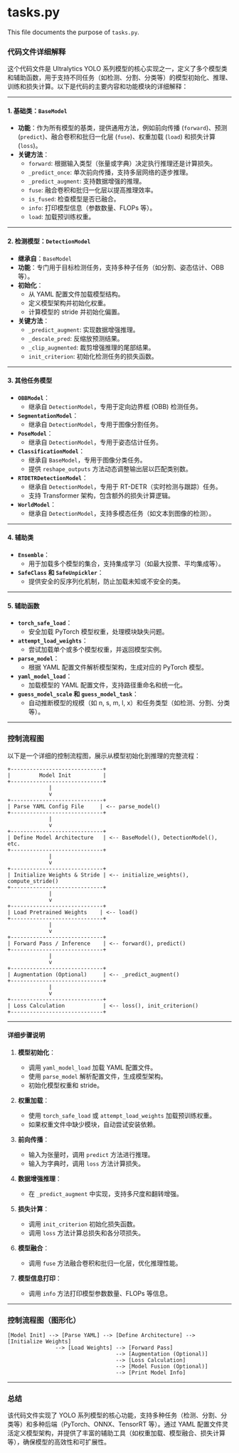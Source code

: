# tasks.py

This file documents the purpose of `tasks.py`.

### 代码文件详细解释

这个代码文件是 Ultralytics YOLO 系列模型的核心实现之一，定义了多个模型类和辅助函数，用于支持不同任务（如检测、分割、分类等）的模型初始化、推理、训练和损失计算。以下是代码的主要内容和功能模块的详细解释：

---

#### **1. 基础类：`BaseModel`**
- **功能**：作为所有模型的基类，提供通用方法，例如前向传播 (`forward`)、预测 (`predict`)、融合卷积和批归一化层 (`fuse`)、权重加载 (`load`) 和损失计算 (`loss`)。
- **关键方法**：
  - `forward`: 根据输入类型（张量或字典）决定执行推理还是计算损失。
  - `_predict_once`: 单次前向传播，支持多层网络的逐步推理。
  - `_predict_augment`: 支持数据增强的推理。
  - `fuse`: 融合卷积和批归一化层以提高推理效率。
  - `is_fused`: 检查模型是否已融合。
  - `info`: 打印模型信息（参数数量、FLOPs 等）。
  - `load`: 加载预训练权重。

---

#### **2. 检测模型：`DetectionModel`**
- **继承自**：`BaseModel`
- **功能**：专门用于目标检测任务，支持多种子任务（如分割、姿态估计、OBB 等）。
- **初始化**：
  - 从 YAML 配置文件加载模型结构。
  - 定义模型架构并初始化权重。
  - 计算模型的 stride 并初始化偏置。
- **关键方法**：
  - `_predict_augment`: 实现数据增强推理。
  - `_descale_pred`: 反缩放预测结果。
  - `_clip_augmented`: 裁剪增强推理的尾部结果。
  - `init_criterion`: 初始化检测任务的损失函数。

---

#### **3. 其他任务模型**
- **`OBBModel`**：
  - 继承自 `DetectionModel`，专用于定向边界框 (OBB) 检测任务。
- **`SegmentationModel`**：
  - 继承自 `DetectionModel`，专用于图像分割任务。
- **`PoseModel`**：
  - 继承自 `DetectionModel`，专用于姿态估计任务。
- **`ClassificationModel`**：
  - 继承自 `BaseModel`，专用于图像分类任务。
  - 提供 `reshape_outputs` 方法动态调整输出层以匹配类别数。
- **`RTDETRDetectionModel`**：
  - 继承自 `DetectionModel`，专用于 RT-DETR（实时检测与跟踪）任务。
  - 支持 Transformer 架构，包含额外的损失计算逻辑。
- **`WorldModel`**：
  - 继承自 `DetectionModel`，支持多模态任务（如文本到图像的检测）。

---

#### **4. 辅助类**
- **`Ensemble`**：
  - 用于加载多个模型的集合，支持集成学习（如最大投票、平均集成等）。
- **`SafeClass` 和 `SafeUnpickler`**：
  - 提供安全的反序列化机制，防止加载未知或不安全的类。

---

#### **5. 辅助函数**
- **`torch_safe_load`**：
  - 安全加载 PyTorch 模型权重，处理模块缺失问题。
- **`attempt_load_weights`**：
  - 尝试加载单个或多个模型权重，并返回模型实例。
- **`parse_model`**：
  - 根据 YAML 配置文件解析模型架构，生成对应的 PyTorch 模型。
- **`yaml_model_load`**：
  - 加载模型的 YAML 配置文件，支持路径重命名和统一化。
- **`guess_model_scale` 和 `guess_model_task`**：
  - 自动推断模型的规模（如 n, s, m, l, x）和任务类型（如检测、分割、分类等）。

---

### 控制流程图

以下是一个详细的控制流程图，展示从模型初始化到推理的完整流程：

```plaintext
+-----------------------------+
|         Model Init          |
+-----------------------------+
             |
             v
+-----------------------------+
| Parse YAML Config File     | <-- parse_model()
+-----------------------------+
             |
             v
+-----------------------------+
| Define Model Architecture   | <-- BaseModel(), DetectionModel(), etc.
+-----------------------------+
             |
             v
+-----------------------------+
| Initialize Weights & Stride | <-- initialize_weights(), compute_stride()
+-----------------------------+
             |
             v
+-----------------------------+
| Load Pretrained Weights    | <-- load()
+-----------------------------+
             |
             v
+-----------------------------+
| Forward Pass / Inference    | <-- forward(), predict()
+-----------------------------+
             |
             v
+-----------------------------+
| Augmentation (Optional)     | <-- _predict_augment()
+-----------------------------+
             |
             v
+-----------------------------+
| Loss Calculation            | <-- loss(), init_criterion()
+-----------------------------+
```

---

#### **详细步骤说明**

1. **模型初始化**：
   - 调用 `yaml_model_load` 加载 YAML 配置文件。
   - 使用 `parse_model` 解析配置文件，生成模型架构。
   - 初始化模型权重和 stride。

2. **权重加载**：
   - 使用 `torch_safe_load` 或 `attempt_load_weights` 加载预训练权重。
   - 如果权重文件中缺少模块，自动尝试安装依赖。

3. **前向传播**：
   - 输入为张量时，调用 `predict` 方法进行推理。
   - 输入为字典时，调用 `loss` 方法计算损失。

4. **数据增强推理**：
   - 在 `_predict_augment` 中实现，支持多尺度和翻转增强。

5. **损失计算**：
   - 调用 `init_criterion` 初始化损失函数。
   - 调用 `loss` 方法计算总损失和各分项损失。

6. **模型融合**：
   - 调用 `fuse` 方法融合卷积和批归一化层，优化推理性能。

7. **模型信息打印**：
   - 调用 `info` 方法打印模型参数数量、FLOPs 等信息。

---

### 控制流程图（图形化）

```plaintext
[Model Init] --> [Parse YAML] --> [Define Architecture] --> [Initialize Weights]
               --> [Load Weights] --> [Forward Pass]
                                  --> [Augmentation (Optional)]
                                  --> [Loss Calculation]
                                  --> [Model Fusion (Optional)]
                                  --> [Print Model Info]
```

---

### 总结

该代码文件实现了 YOLO 系列模型的核心功能，支持多种任务（检测、分割、分类等）和多种后端（PyTorch、ONNX、TensorRT 等）。通过 YAML 配置文件灵活定义模型架构，并提供了丰富的辅助工具（如权重加载、模型融合、损失计算等），确保模型的高效性和可扩展性。